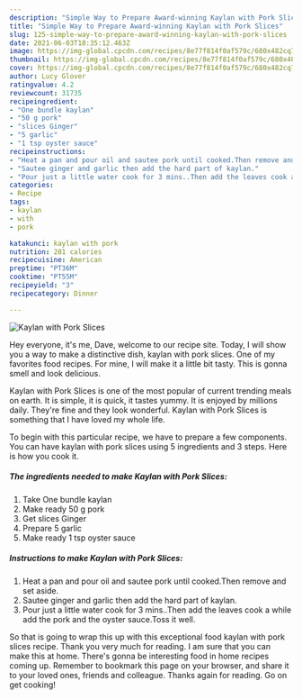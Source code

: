 ```yaml
---
description: "Simple Way to Prepare Award-winning Kaylan with Pork Slices"
title: "Simple Way to Prepare Award-winning Kaylan with Pork Slices"
slug: 125-simple-way-to-prepare-award-winning-kaylan-with-pork-slices
date: 2021-06-03T18:35:12.463Z
image: https://img-global.cpcdn.com/recipes/8e77f814f0af579c/680x482cq70/kaylan-with-pork-slices-recipe-main-photo.jpg
thumbnail: https://img-global.cpcdn.com/recipes/8e77f814f0af579c/680x482cq70/kaylan-with-pork-slices-recipe-main-photo.jpg
cover: https://img-global.cpcdn.com/recipes/8e77f814f0af579c/680x482cq70/kaylan-with-pork-slices-recipe-main-photo.jpg
author: Lucy Glover
ratingvalue: 4.2
reviewcount: 31735
recipeingredient:
- "One bundle kaylan"
- "50 g pork"
- "slices Ginger"
- "5 garlic"
- "1 tsp oyster sauce"
recipeinstructions:
- "Heat a pan and pour oil and sautee pork until cooked.Then remove and set aside."
- "Sautee ginger and garlic then add the hard part of kaylan."
- "Pour just a little water cook for 3 mins..Then add the leaves cook a while add the pork and the oyster sauce.Toss it well."
categories:
- Recipe
tags:
- kaylan
- with
- pork

katakunci: kaylan with pork 
nutrition: 281 calories
recipecuisine: American
preptime: "PT36M"
cooktime: "PT55M"
recipeyield: "3"
recipecategory: Dinner

---
```



![Kaylan with Pork Slices](https://img-global.cpcdn.com/recipes/8e77f814f0af579c/680x482cq70/kaylan-with-pork-slices-recipe-main-photo.jpg)

Hey everyone, it's me, Dave, welcome to our recipe site. Today, I will show you a way to make a distinctive dish, kaylan with pork slices. One of my favorites food recipes. For mine, I will make it a little bit tasty. This is gonna smell and look delicious.



Kaylan with Pork Slices is one of the most popular of current trending meals on earth. It is simple, it is quick, it tastes yummy. It is enjoyed by millions daily. They're fine and they look wonderful. Kaylan with Pork Slices is something that I have loved my whole life.


To begin with this particular recipe, we have to prepare a few components. You can have kaylan with pork slices using 5 ingredients and 3 steps. Here is how you cook it.

<!--inarticleads1-->

##### The ingredients needed to make Kaylan with Pork Slices:

1. Take One bundle kaylan
1. Make ready 50 g pork
1. Get slices Ginger
1. Prepare 5 garlic
1. Make ready 1 tsp oyster sauce




<!--inarticleads2-->

##### Instructions to make Kaylan with Pork Slices:

1. Heat a pan and pour oil and sautee pork until cooked.Then remove and set aside.
1. Sautee ginger and garlic then add the hard part of kaylan.
1. Pour just a little water cook for 3 mins..Then add the leaves cook a while add the pork and the oyster sauce.Toss it well.




So that is going to wrap this up with this exceptional food kaylan with pork slices recipe. Thank you very much for reading. I am sure that you can make this at home. There's gonna be interesting food in home recipes coming up. Remember to bookmark this page on your browser, and share it to your loved ones, friends and colleague. Thanks again for reading. Go on get cooking!
